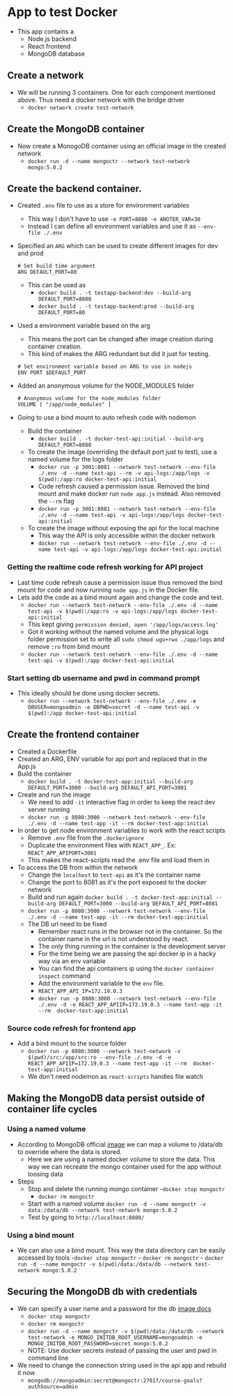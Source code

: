 # App to test Docker

* This app contains a
   - Node.js backend
   - React frontend
   - MongoDB database

## Create a network
   - We will be running 3 containers. One for each component mentioned above. Thus need a docker network with the bridge driver
      - `docker network create test-network`

## Create the MongoDB container
   - Now create a MonogoDB container using an official image in the created network
      - `docker run -d --name mongoctr --network test-network mongo:5.0.2`

## Create the backend container.

* Created `.env` file to use as a store for environment variables
   - This way I don't have to use `-e PORT=8080 -e ANOTER_VAR=30`
   - Instead I can define all environment variables and use it as `--env-file ./.env`
* Specified an `ARG` which can be used to create different images for dev and prod
   ```
   # Set build time argument
   ARG DEFAULT_PORT=80
   ```
   - This can be used as
      - `docker build . -t testapp-backend:dev --build-arg DEFAULT_PORT=8080`
      - `docker build . -t testapp-backend:prod --build-arg DEFAULT_PORT=80`

* Used a environment variable based on the arg
   - This means the port can be changed after image creation during container creation.
   - This kind of makes the ARG redundant but did it just for testing.
   ```
   # Set environment variable based on ARG to use in nodejs
   ENV PORT $DEFAULT_PORT
   ```
* Added an anonymous volume for the NODE_MODULES folder
   ```
   # Anonymous volume for the node_modules folder
   VOLUME [ "/app/node_modules" ]
   ```
* Going to use a bind mount to auto refresh code with nodemon
   - Build the container
      - `docker build . -t docker-test-api:initial --build-arg DEFAULT_PORT=8080`
   - To create the image (overriding the default port just to test), use a named volume for the logs folder
      - `docker run -p 3001:8081 --network test-network --env-file ./.env -d --name test-api --rm -v api-logs:/app/logs -v $(pwd):/app:ro docker-test-api:initial`
      - Code refresh caused a permission issue. Removed the bind mount and make docker run `node app.js` instead. Also removed the `--rm` flag
      - `docker run -p 3001:8081 --network test-network --env-file ./.env -d --name test-api -v api-logs:/app/logs docker-test-api:initial`
   - To create the image without exposing the api for the local machine
      - This way the API is only accessible within the docker network
      - `docker run --network test-network --env-file ./.env -d --name test-api -v api-logs:/app/logs docker-test-api:initial`

### Getting the realtime code refresh working for API project

* Last time code refresh cause a permission issue thus removed the bind mount for code and now running `node app.js` in the Docker file.
* Lets add the code as a bind mount again and change the code and test.
   - `docker run --network test-network --env-file ./.env -d --name test-api -v $(pwd):/app:ro -v api-logs:/app/logs docker-test-api:initial`
   - This kept giving `permission denied, open '/app/logs/access.log'`
   - Got it working without the named volume and the physical logs folder permission set to write all `sudo chmod ugo+rwx ./app/logs` and remove `:ro` from bind mount
   - `docker run --network test-network --env-file ./.env -d --name test-api -v $(pwd):/app docker-test-api:initial`

### Start setting db username and pwd in command prompt

* This ideally should be done using docker secrets. 
    - `docker run --network test-network --env-file ./.env -e DBUSER=mongoadmin -e DBPWD=secret -d --name test-api -v $(pwd):/app docker-test-api:initial`

## Create the frontend container

* Created a Dockerfile
* Created an ARG, ENV variable for api port and replaced that in the App.js
* Build the container
   - `docker build . -t docker-test-app:initial --build-arg DEFAULT_PORT=3000 --build-arg DEFAULT_API_PORT=3001`
* Create and run the image
   - We need to add `-it` interactive flag in order to keep the react dev server running
   - `docker run -p 8080:3000 --network test-network --env-file ./.env -d --name test-app -it --rm docker-test-app:initial`
* In order to get node environment variables to work with the react scripts
   - Remove `.env` file from the `.dockerignore`
   - Duplicate the environment files with `REACT_APP_`. Ex: `REACT_APP_APIPORT=3001`
   - This makes the react-scripts read the .env file and load them in
* To access the DB from within the network
   - Change the `localhost` to `test-api` as it's the container name
   - Change the port to 8081 as it's the port exposed to the docker network
   - Build and run again
   `docker build . -t docker-test-app:initial --build-arg DEFAULT_PORT=3000 --build-arg DEFAULT_API_PORT=8081`
   - `docker run -p 8080:3000 --network test-network --env-file ./.env -d --name test-app -it --rm docker-test-app:initial`
   - The DB url need to be fixed
      - Remember react runs in the browser not in the container. So the container name in the url is not understood by react.
      - The only thing running in the container is the development server
      - For the time being we are passing the api docker ip in a hacky way via an env variable
      - You can find the api containers ip using the `docker container inspect` command
      - Add the environment variable to the `env` file.
      - `REACT_APP_API_IP=172.19.0.3`
      - `docker run -p 8080:3000 --network test-network --env-file ./.env -d -e REACT_APP_APIIP=172.19.0.3 --name test-app -it --rm  docker-test-app:initial`

### Source code refresh for frontend app

* Add a bind mount to the source folder
   - `docker run -p 8080:3000 --network test-network -v $(pwd)/src:/app/src:ro --env-file ./.env -d -e REACT_APP_APIIP=172.19.0.3 --name test-app -it --rm  docker-test-app:initial`
   - We don't need nodemon as `react-scripts` handles file watch

## Making the MongoDB data persist outside of container life cycles

### Using a named volume

* According to MongoDB official [image](https://hub.docker.com/_/mongo) we can map a volume to /data/db to override where the data is stored.
    - Here we are using a named docker volume to store the data. This way we can recreate the mongo container used for the app without loosing data
* Steps
   - Stop and delete the running mongo container 
      -`docker stop mongoctr`
      - `docker rm mongoctr`
   - Start with a named volume `docker run -d --name mongoctr -v data:/data/db --network test-network mongo:5.0.2`
   - Test by going to `http://localhost:8080/`

### Using a bind mount
   * We can also use a bind mount. This way the data directory can be easily accessed by tools
         -`docker stop mongoctr`
         - `docker rm mongoctr`
         - `docker run -d --name mongoctr -v $(pwd)/data:/data/db --network test-network mongo:5.0.2`

## Securing the MongoDB db with credentials

* We can specify a user name and a password for the db [image docs](https://hub.docker.com/_/mongo)
   - `docker stop mongoctr`
   - `docker rm mongoctr`
   - `docker run -d --name mongoctr -v $(pwd)/data:/data/db --network test-network -e MONGO_INITDB_ROOT_USERNAME=mongoadmin -e MONGO_INITDB_ROOT_PASSWORD=secret mongo:5.0.2`
   - NOTE: Use docker secrets instead of passing the user and pwd in command line
* We need to change the connection string used in the api app and rebuild it now
   - `mongodb://mongoadmin:secret@mongoctr:27017/course-goals?authSource=admin`